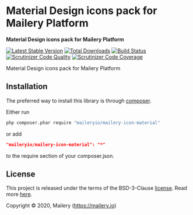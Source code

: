 # Material Design icons pack for Mailery Platform

**Material Design icons pack for Mailery Platform**

[![Latest Stable Version](https://poser.pugx.org/maileryio/mailery-icon-material/v/stable)](https://packagist.org/packages/maileryio/mailery-icon-material)
[![Total Downloads](https://poser.pugx.org/maileryio/mailery-icon-material/downloads)](https://packagist.org/packages/maileryio/mailery-icon-material)
[![Build Status](https://travis-ci.com/maileryio/mailery-icon-material.svg?branch=master)](https://travis-ci.com/maileryio/mailery-icon-material)
[![Scrutinizer Code Quality](https://img.shields.io/scrutinizer/g/maileryio/mailery-icon-material.svg)](https://scrutinizer-ci.com/g/maileryio/mailery-icon-material/)
[![Scrutinizer Code Coverage](https://img.shields.io/scrutinizer/coverage/g/maileryio/mailery-icon-material.svg)](https://scrutinizer-ci.com/g/maileryio/mailery-icon-material/)

Material Design icons pack for Mailery Platform

## Installation

The preferred way to install this library is through [composer](http://getcomposer.org/download/).

Either run

```sh
php composer.phar require "maileryio/mailery-icon-material"
```

or add

```json
"maileryio/mailery-icon-material": "*"
```

to the require section of your composer.json.

## License

This project is released under the terms of the BSD-3-Clause [license](LICENSE).
Read more [here](http://choosealicense.com/licenses/bsd-3-clause).

Copyright © 2020, Mailery (https://mailery.io)
